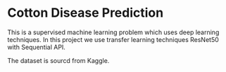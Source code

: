 # Cotton Disease Prediction
This is a supervised machine learning problem which uses deep learning techniques.
In this project we use transfer learning techniques ResNet50 with Sequential API.

The dataset is sourcd from Kaggle.


